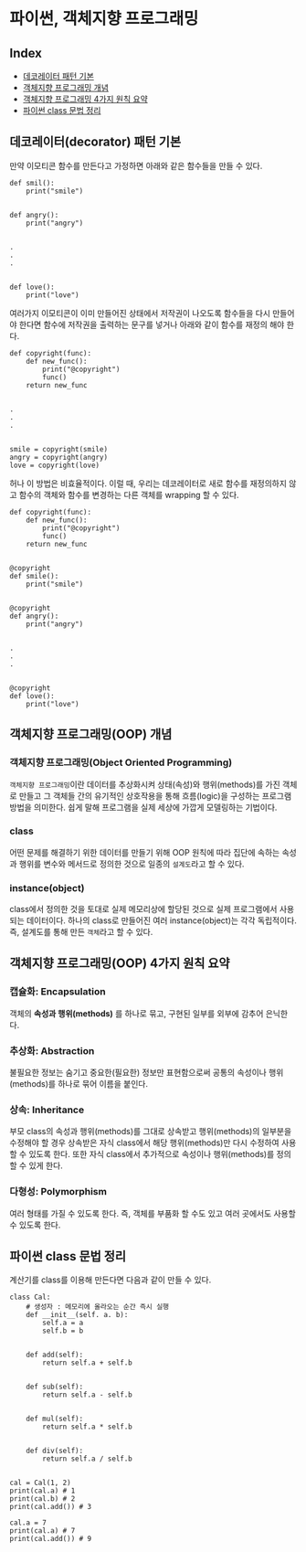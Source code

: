 # 파이썬, 객체지향 프로그래밍

## Index

- [데코레이터 패턴 기본](#데코레이터decorator-패턴-기본)
- [객체지향 프로그래밍 개념](#객체지향-프로그래밍oop-개념)
- [객체지향 프로그래밍 4가지 원칙 요약](#객체지향-프로그래멩oop-4가지-원칙-요약)
- [파이썬 class 문법 정리](#파이썬-class-문법-정리)

## 데코레이터(decorator) 패턴 기본

만약 이모티콘 함수를 만든다고 가정하면 아래와 같은 함수들을 만들 수 있다.

```
def smil():
	print("smile")


def angry():
	print("angry")


.
.
.


def love():
	print("love")
```

여러가지 이모티콘이 이미 만들어진 상태에서 저작권이 나오도록 함수들을 다시 만들어야 한다면 함수에 저작권을 출력하는 문구를 넣거나 아래와 같이 함수를 재정의 해야 한다.

```
def copyright(func):
	def new_func():
		print("@copyright")
		func()
	return new_func


.
.
.


smile = copyright(smile)
angry = copyright(angry)
love = copyright(love)
```

허나 이 방법은 비효율적이다. 이럴 때, 우리는 데코레이터로 새로 함수를 재정의하지 않고 함수의 객체와 함수를 변경하는 다른 객체를 wrapping 할 수 있다.

```
def copyright(func):
	def new_func():
		print("@copyright")
		func()
	return new_func


@copyright
def smile():
	print("smile")


@copyright
def angry():
	print("angry")


.
.
.


@copyright
def love():
	print("love")
```

## 객체지향 프로그래밍(OOP) 개념

### 객체지향 프로그래밍(Object Oriented Programming)

``객체지향 프로그래밍``이란 데이터를 추상화시켜 상태(속성)와 행위(methods)를 가진 객체로 만들고 그 객체들 간의 유기적인 상호작용을 통해 흐름(logic)을 구성하는 프로그램 방법을 의미한다. 쉽게 말해 프로그램을 실제 세상에 가깝게 모델링하는 기법이다.

### class

어떤 문제를 해결하기 위한 데이터를 만들기 위해 OOP 원칙에 따라 집단에 속하는 속성과 행위를 변수와 메서드로 정의한 것으로 일종의 ``설계도``라고 할 수 있다.

### instance(object)

class에서 정의한 것을 토대로 실제 메모리상에 할당된 것으로 실제 프로그램에서 사용되는 데이터이다. 하나의 class로 만들어진 여러 instance(object)는 각각 독립적이다. 즉, 설계도를 통해 만든 ``객체``라고 할 수 있다.

## 객체지향 프로그래밍(OOP) 4가지 원칙 요약

### 캡슐화: Encapsulation

객체의 **속성과 행위(methods)** 를 하나로 묶고, 구현된 일부를 외부에 감추어 은닉한다.

### 추상화: Abstraction

불필요한 정보는 숨기고 중요한(필요한) 정보만 표현함으로써 공통의 속성이나 행위(methods)를 하나로 묶어 이름을 붙인다.

### 상속: Inheritance

부모 class의 속성과 행위(methods)를 그대로 상속받고 행위(methods)의 일부분을 수정해야 할 경우 상속받은 자식 class에서 해당 행위(methods)만 다시 수정하여 사용할 수 있도록 한다. 또한 자식 class에서 추가적으로 속성이나 행위(methods)를 정의할 수 있게 한다.

### 다형성: Polymorphism

여러 형태를 가질 수 있도록 한다. 즉, 객체를 부품화 할 수도 있고 여러 곳에서도 사용할 수 있도록 한다.

## 파이썬 class 문법 정리

계산기를 class를 이용해 만든다면 다음과 같이 만들 수 있다.

```
class Cal:
	# 생성자 : 메모리에 올라오는 순간 즉시 실행
	def __init__(self. a. b):
		self.a = a
		self.b = b


	def add(self):
		return self.a + self.b


	def sub(self):
		return self.a - self.b


	def mul(self):
		return self.a * self.b


	def div(self):
		return self.a / self.b


cal = Cal(1, 2)
print(cal.a) # 1
print(cal.b) # 2
print(cal.add()) # 3

cal.a = 7
print(cal.a) # 7
print(cal.add()) # 9
```
